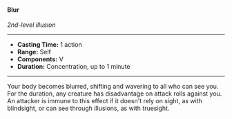 #### Blur
*2nd-level illusion*
___
- **Casting Time:** 1 action
- **Range:** Self
- **Components:** V
- **Duration:** Concentration, up to 1 minute
___
Your body becomes blurred, shifting and wavering to all who can see you. For the duration, any creature has disadvantage on attack rolls against you. An attacker is immune to this effect if it doesn't rely on sight, as with blindsight, or can see through illusions, as with truesight.